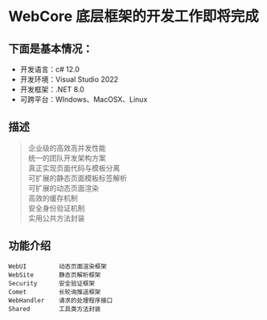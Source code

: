 # WebCore 底层框架的开发工作即将完成
## 下面是基本情况：
* 开发语言：c# 12.0
* 开发环境：Visual Studio 2022
* 开发框架：.NET 8.0
* 可跨平台：WIndows、MacOSX、Linux

## 描述
>企业级的高效高并发性能  
>统一的团队开发架构方案  
>真正实现页面代码与模板分离  
>可扩展的静态页面模板标签解析  
>可扩展的动态页面渲染  
>高效的缓存机制  
>安全身份验证机制  
>实用公共方法封装  

## 功能介绍
    WebUI         动态页面渲染框架  
    WebSite       静态页解析框架  
    Security      安全验证框架  
    Comet         长轮询推送框架  
    WebHandler    请求的处理程序接口  
    Shared        工具类方法封装  